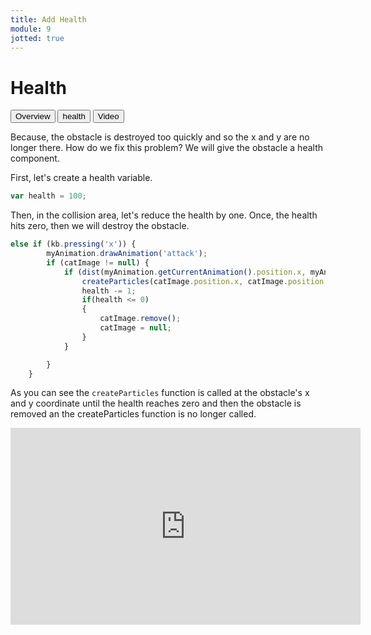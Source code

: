 ```yaml
---
title: Add Health
module: 9
jotted: true
---
```


# Health

<div class="tab">
  <button class="tablinks active" onclick="openTab(event, 'Overview')">Overview</button>
  <button class="tablinks" onclick="openTab(event, 'health1')">health</button>
  <button class="tablinks" onclick="openTab(event, 'video')">Video</button>
</div>

<div id="Overview" class="tabcontent" style="display:block">
<div class="tabhtml" markdown="1">

Because, the obstacle is destroyed too quickly and so the x and y are no longer there. How do we fix this problem? We will give the obstacle a health component.

</div>
</div>

<div id="health1" class="tabcontent">
<div class="tabhtml" markdown="1">

First, let's create a health variable.

```js
var health = 100;
```

Then, in the collision area, let's reduce the health by one.  Once, the health hits zero, then we will destroy the obstacle.

```js
else if (kb.pressing('x')) {
        myAnimation.drawAnimation('attack');
        if (catImage != null) {
            if (dist(myAnimation.getCurrentAnimation().position.x, myAnimation.getCurrentAnimation().position.y, catImage.position.x, catImage.position.y) < 200) {
                createParticles(catImage.position.x, catImage.position.y);
                health -= 1;
                if(health <= 0)
                {
                    catImage.remove();
                    catImage = null;
                }    
            }

        }
    }
```

As you can see the `createParticles` function is called at the obstacle's x and y coordinate until the health reaches zero and then the obstacle is removed an the createParticles function is no longer called.

</div>
</div>
<div id="video" class="tabcontent">
<div class="tabhtml" markdown="1">

<iframe width="560" height="315" src="https://www.youtube.com/embed/1vMc2mgqBB4" title="YouTube video player" frameborder="0" allow="accelerometer; autoplay; clipboard-write; encrypted-media; gyroscope; picture-in-picture; web-share" allowfullscreen></iframe>

</div>
</div>